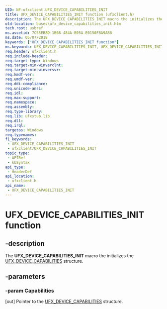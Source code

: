 ```yaml
---
UID: NF:ufxclient.UFX_DEVICE_CAPABILITIES_INIT
title: UFX_DEVICE_CAPABILITIES_INIT function (ufxclient.h)
description: The UFX_DEVICE_CAPABILITIES_INIT macro the initializes the UFX_DEVICE_CAPABILITIES structure.
old-location: buses\ufx_device_capabilities_init.htm
tech.root: usbref
ms.assetid: 7C55EB8D-1B68-484A-B95A-E0150FBA9AB8
ms.date: 05/07/2018
keywords: ["UFX_DEVICE_CAPABILITIES_INIT function"]
ms.keywords: UFX_DEVICE_CAPABILITIES_INIT, UFX_DEVICE_CAPABILITIES_INIT function [Buses], buses.ufx_device_capabilities_init, ufxclient/UFX_DEVICE_CAPABILITIES_INIT
req.header: ufxclient.h
req.include-header: 
req.target-type: Windows
req.target-min-winverclnt: 
req.target-min-winversvr: 
req.kmdf-ver: 
req.umdf-ver: 
req.ddi-compliance: 
req.unicode-ansi: 
req.idl: 
req.max-support: 
req.namespace: 
req.assembly: 
req.type-library: 
req.lib: ufxstub.lib
req.dll: 
req.irql: 
targetos: Windows
req.typenames: 
f1_keywords:
 - UFX_DEVICE_CAPABILITIES_INIT
 - ufxclient/UFX_DEVICE_CAPABILITIES_INIT
topic_type:
 - APIRef
 - kbSyntax
api_type:
 - HeaderDef
api_location:
 - ufxclient.h
api_name:
 - UFX_DEVICE_CAPABILITIES_INIT
---
```


# UFX_DEVICE_CAPABILITIES_INIT function


## -description

The <b>UFX_DEVICE_CAPABILITIES_INIT</b> macro the initializes the <a href="https://docs.microsoft.com/windows-hardware/drivers/ddi/ufxbase/ns-ufxbase-_ufx_device_capabilities">UFX_DEVICE_CAPABILITIES</a> structure.

## -parameters

### -param Capabilities 

[out]
Pointer to the <a href="https://docs.microsoft.com/windows-hardware/drivers/ddi/ufxbase/ns-ufxbase-_ufx_device_capabilities">UFX_DEVICE_CAPABILITIES</a> structure.

